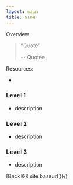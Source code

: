 ```yaml
---
layout: main
title: name
---
```

Overview



>“Quote”
>
> -- Quotee


Resources:
 - []()

### Level 1
 - description

### Level 2
 - description

### Level 3
 - description


[Back]({{ site.baseurl }}/)

